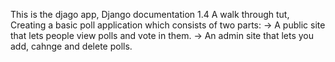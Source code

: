This is the djago app, Django documentation 1.4
A walk through tut, Creating a basic poll application which consists of two parts:
 -> A public site that lets people view polls and vote in them.
 -> An admin site that lets you add, cahnge and delete polls. 

